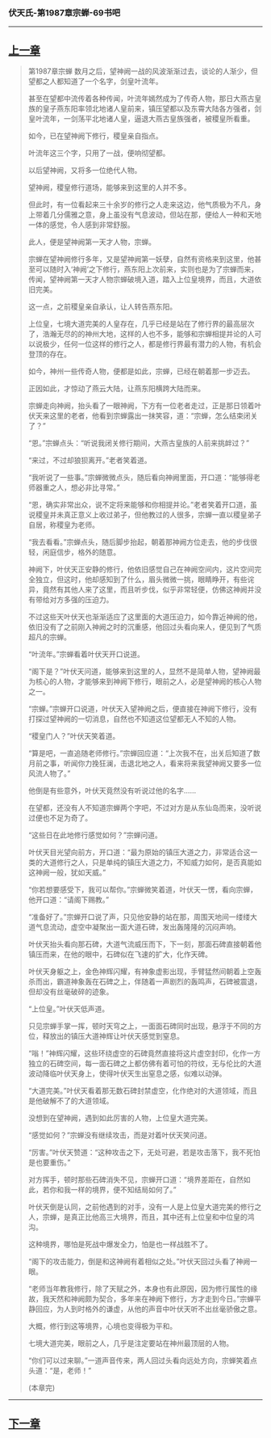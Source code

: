 ### 伏天氏-第1987章宗蝉-69书吧

--------
[上一章](./afec76240d8e0ff6b57ad3012f4c63ea.md)
--------


>
>
>
>第1987章宗蝉
>数月之后，望神阙一战的风波渐渐过去，谈论的人渐少，但望都之人都知道了一个名字，剑皇叶流年。
>
>甚至在望都中流传着各种传闻，叶流年嫣然成为了传奇人物，那日大燕古皇族的皇子燕东阳率领北地诸人皇前来，镇压望都以及东霄大陆各方强者，剑皇叶流年，一剑荡平北地诸人皇，逼退大燕古皇族强者，被稷皇所看重。
>
>如今，已在望神阙下修行，稷皇亲自指点。
>
>叶流年这三个字，只用了一战，便响彻望都。
>
>以后望神阙，又将多一位绝代人物。
>
>望神阙，稷皇修行道场，能够来到这里的人并不多。
>
>但此时，有一位看起来三十余岁的修行之人走来这边，他气质极为不凡，身上带着几分儒雅之意，身上虽没有气息波动，但站在那，便给人一种和天地一体的感觉，令人感到非常舒服。
>
>此人，便是望神阙第一天才人物，宗蝉。
>
>宗蝉在望神阙修行多年，又是望神阙第一妖孽，自然有资格来到这里，他甚至可以随时入‘神阙’之下修行，燕东阳上次前来，实则也是为了宗蝉而来，传闻，望神阙第一天才人物宗蝉破境入道，踏入上位皇境界，而且，大道依旧完美。
>
>这一点，之前稷皇亲自承认，让人转告燕东阳。
>
>上位皇，七境大道完美的人皇存在，几乎已经是站在了修行界的最高层次了，浩瀚无尽的的神州大地，这样的人也不多，能够和宗蝉相提并论的人可以说极少，任何一位这样的修行之人，都是修行界最有潜力的人物，有机会登顶的存在。
>
>如今，神州一些传奇人物，便都是如此，宗蝉，已经在朝着那一步迈去。
>
>正因如此，才惊动了燕云大陆，让燕东阳横跨大陆而来。
>
>宗蝉走向神阙，抬头看了一眼神阙，下方有一位老者走过，正是那日领着叶伏天来这里的老者，他看到宗蝉露出一抹笑容，道：“宗蝉，怎么结束闭关了？”
>
>“恩。”宗蝉点头：“听说我闭关修行期间，大燕古皇族的人前来挑衅过？”
>
>“来过，不过却狼狈离开。”老者笑着道。
>
>“我听说了一些事。”宗蝉微微点头，随后看向神阙里面，开口道：“能够得老师器重之人，想必非比寻常。”
>
>“恩，确实非常出众，说不定将来能够和你相提并论。”老者笑着开口道，虽说稷皇并未真正意义上收过弟子，但他教过的人很多，宗蝉一直以稷皇弟子自居，称稷皇为老师。
>
>“我去看看。”宗蝉点头，随后脚步抬起，朝着那神阙方位走去，他的步伐很轻，闲庭信步，格外的随意。
>
>神阙下，叶伏天正安静的修行，他依旧感觉自己在神阙空间内，这片空间完全独立，但这时，他却感知到了什么，眉头微微一挑，眼睛睁开，有些诧异，竟然有其他人来了这里，而且听步伐，似乎非常轻便，仿佛这神阙并没有带给对方多强的压迫力。
>
>不过这些天叶伏天也渐渐适应了这里面的大道压迫力，如今靠近神阙的他，依旧没有了之前刚入神阙之时的沉重感，他回过头看向来人，便见到了气质超凡的宗蝉。
>
>“叶流年。”宗蝉看着叶伏天开口说道。
>
>“阁下是？”叶伏天问道，能够来到这里的人，显然不是简单人物，望神阙最为核心的人物，才能够来到神阙下修行，眼前之人，必是望神阙的核心人物之一。
>
>“宗蝉。”宗蝉开口说道，叶伏天入望神阙之后，便直接在神阙下修行，没有打探过望神阙的一切消息，自然也不知道这位望都无人不知的人物。
>
>“稷皇门人？”叶伏天笑着道。
>
>“算是吧，一直追随老师修行。”宗蝉回应道：“上次我不在，出关后知道了数月前之事，听闻你力挽狂澜，击退北地之人，看来将来我望神阙又要多一位风流人物了。”
>
>他倒是有些意外，叶伏天竟然没有听说过他的名字……
>
>在望都，还没有人不知道宗蝉两个字吧，不过对方是从东仙岛而来，没听说过便也不足为奇了。
>
>“这些日在此地修行感觉如何？”宗蝉问道。
>
>叶伏天目光望向前方，开口道：“最为原始的镇压大道之力，非常适合这一类的大道修行之人，只是单纯的镇压大道之力，不知威力如何，是否真能如这神阙一般，犹如天威。”
>
>“你若想要感受下，我可以帮你。”宗蝉微笑着道，叶伏天一愣，看向宗蝉，他开口道：“请阁下赐教。”
>
>“准备好了。”宗蝉开口说了声，只见他安静的站在那，周围天地间一缕缕大道气息流动，虚空中凝聚出一面大道石碑，发出轰隆隆的沉闷声响。
>
>叶伏天抬头看向那石碑，大道气流威压而下，下一刻，那面石碑直接朝着他镇压而来，在他的眼中，石碑似在飞速的扩大，化作天碑。
>
>叶伏天身躯之上，金色神辉闪耀，有神象虚影出现，手臂猛然间朝着上空轰杀而出，霸道神象轰在石碑之上，伴随着一声剧烈的轰鸣声，石碑被震退，但却没有丝毫破碎的迹象。
>
>“上位皇。”叶伏天低声道。
>
>只见宗蝉手掌一挥，顿时天穹之上，一面面石碑同时出现，悬浮于不同的方位，释放出的镇压大道神辉让叶伏天感觉到窒息。
>
>“嗡！”神辉闪耀，这些环绕虚空的石碑竟然直接将这片虚空封印，化作一方独立的石碑空间，每一面石碑之上都仿佛有着可怕的符纹，无与伦比的大道波动降临叶伏天身上，使得叶伏天生出窒息之感，似难以动弹。
>
>“大道完美。”叶伏天看着那无数石碑封禁虚空，化作绝对的大道领域，而且是他破解不了的大道领域。
>
>没想到在望神阙，遇到如此厉害的人物，上位皇大道完美。
>
>“感觉如何？”宗蝉没有继续攻击，而是对着叶伏天笑问道。
>
>“厉害。”叶伏天赞道：“这种攻击之下，无处可避，若是攻击落下，我不死怕是也要重伤。”
>
>对方挥手，顿时那些石碑消失不见，宗蝉开口道：“境界差距在，自然如此，若你和我一样的境界，便不知结局如何了。”
>
>叶伏天倒是认同，之前他遇到的对手，没有一人是上位皇大道完美的修行之人，宗蝉，是真正比他高三大境界，而且，其中还有上位皇和中位皇的鸿沟。
>
>这种境界，哪怕是死战中爆发全力，怕是也一样战胜不了。
>
>“阁下的攻击能力，倒是和这神阙有着相似之处。”叶伏天回过头看了神阙一眼。
>
>“老师当年教我修行，除了天赋之外，本身也有此原因，因为修行属性的缘故，我天然和神阙颇为契合，多年来在神阙下修行，方才走到今日。”宗蝉平静回应，为人到时格外的谦虚，从他的声音中叶伏天听不出丝毫骄傲之意。
>
>大概，修行到这等境界，心境也变得极为平和。
>
>七境大道完美，眼前之人，几乎是注定要站在神州最顶层的人物。
>
>“你们可以过来聊。”一道声音传来，两人回过头看向远处方向，宗蝉笑着点头道：“是，老师！”
>
>(本章完)
>
>

--------
[下一章](./28d9d0eb62355188a86fd6c6fab51fd1.md)
--------

